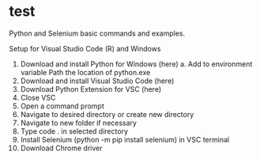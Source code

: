 # test

Python and Selenium basic commands and examples.

Setup for Visual Studio Code (R) and Windows

1.	Download and install Python for Windows (here)
	a.	Add to environment variable Path the location of python.exe
2.	Download and install Visual Studio Code (here)
3.	Download Python Extension for VSC (here)
4.	Close VSC
5.	Open a command prompt
6.	Navigate to desired directory or create new directory
7.	Navigate to new folder if necessary
8.	Type code . in selected directory
9.	Install Selenium (python -m pip install selenium) in VSC terminal
10.	Download Chrome driver

